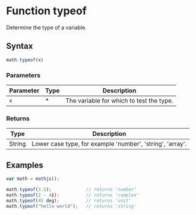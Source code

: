 # Function typeof

Determine the type of a variable.


## Syntax

```js
math.typeof(x)
```

### Parameters

Parameter | Type | Description
--------- | ---- | -----------
`x` | * | The variable for which to test the type.

### Returns

Type | Description
---- | -----------
String | Lower case type, for example 'number', 'string', 'array'.


## Examples

```js
var math = mathjs();

math.typeof(3.5);             // returns 'number'
math.typeof(2 - 4i);          // returns 'complex'
math.typeof(45 deg);          // returns 'unit'
math.typeof("hello world");   // returns 'string'
```




<!-- Note: This file is automatically generated from source code comments. Changes made in this file will be overridden. -->
